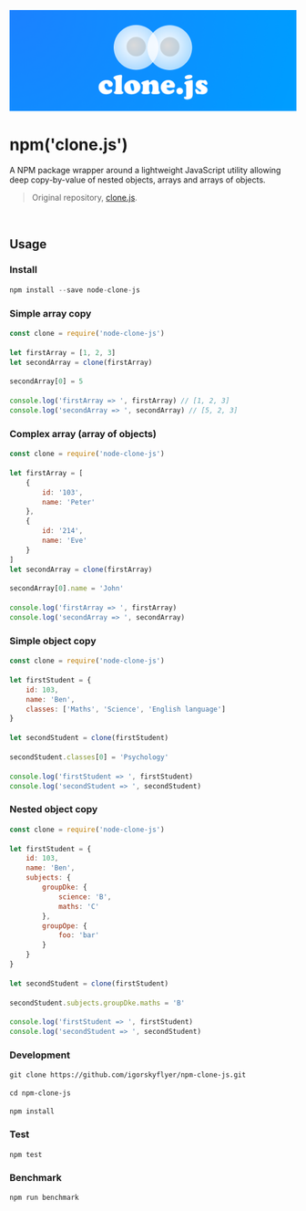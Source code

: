 ![clone.js](https://github.com/igorskyflyer/npm-clone-js/raw/master/assets/clone.js.png)

# npm('clone.js')

A NPM package wrapper around a lightweight JavaScript utility allowing deep copy-by-value of nested objects, arrays and arrays of objects.

> Original repository, [clone.js](https://github.com/igorskyflyer/clone.js).

<br>

## Usage

### Install

```javascript
npm install --save node-clone-js
```

### Simple array copy

```javascript
const clone = require('node-clone-js')

let firstArray = [1, 2, 3]
let secondArray = clone(firstArray)

secondArray[0] = 5

console.log('firstArray => ', firstArray) // [1, 2, 3]
console.log('secondArray => ', secondArray) // [5, 2, 3]
```

### Complex array (array of objects)

```javascript
const clone = require('node-clone-js')

let firstArray = [
	{
		id: '103',
		name: 'Peter'
	},
	{
		id: '214',
		name: 'Eve'
	}
]
let secondArray = clone(firstArray)

secondArray[0].name = 'John'

console.log('firstArray => ', firstArray)
console.log('secondArray => ', secondArray)
```

### Simple object copy

```javascript
const clone = require('node-clone-js')

let firstStudent = {
	id: 103,
	name: 'Ben',
	classes: ['Maths', 'Science', 'English language']
}

let secondStudent = clone(firstStudent)

secondStudent.classes[0] = 'Psychology'

console.log('firstStudent => ', firstStudent)
console.log('secondStudent => ', secondStudent)
```

### Nested object copy

```javascript
const clone = require('node-clone-js')

let firstStudent = {
	id: 103,
	name: 'Ben',
	subjects: {
		groupDke: {
			science: 'B',
			maths: 'C'
		},
		groupOpe: {
			foo: 'bar'
		}
	}
}

let secondStudent = clone(firstStudent)

secondStudent.subjects.groupDke.maths = 'B'

console.log('firstStudent => ', firstStudent)
console.log('secondStudent => ', secondStudent)
```

### Development

```shell
git clone https://github.com/igorskyflyer/npm-clone-js.git

cd npm-clone-js

npm install
```

### Test

```shell
npm test
```

### Benchmark

```shell
npm run benchmark
```
